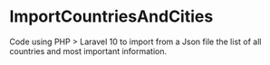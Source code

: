 # ImportCountriesAndCities
Code using PHP > Laravel 10 to import from a Json file the list of all countries and most important information.
